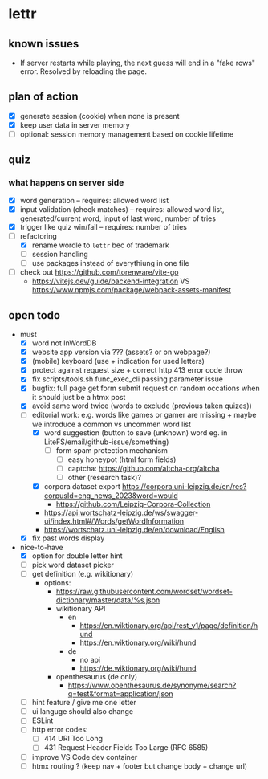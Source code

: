 # lettr

## known issues
* If server restarts while playing, the next guess will end in a "fake rows" error. Resolved by reloading the page.

## plan of action
* [x] generate session (cookie) when none is present 
* [x] keep user data in server memory
* [ ] optional: session memory management based on cookie lifetime

## quiz
### what happens on server side
* [x] word generation – requires: allowed word list
* [x] input validation (check matches) – requires: allowed word list, generated/current word, input of last word, number of tries
* [x] trigger like quiz win/fail – requires: number of tries
* [ ] refactoring
    * [x] rename wordle to `lettr` bec of trademark
    * [ ] session handling
    * [ ] use packages instead of everythiung in one file
* [ ] check out https://github.com/torenware/vite-go
    * https://vitejs.dev/guide/backend-integration VS https://www.npmjs.com/package/webpack-assets-manifest

## open todo
- must
    * [x] word not InWordDB
    * [x] website app version via ??? (assets? or on webpage?)
    * [x] (mobile) keyboard (use + indication for used letters)
    * [x] protect against request size + correct http 413 error code throw
    * [x] fix scripts/tools.sh func_exec_cli passing parameter issue
    * [x] bugfix: full page get form submit request on random occations when it should just be a htmx post
    * [x] avoid same word twice (words to exclude (previous taken quizes))
    * [ ] editorial work: e.g. words like games or gamer are missing + maybe we introduce a common vs uncommen word list
        * [x] word suggestion (button to save (unknown) word eg. in LiteFS/email/github-issue/something)
            * [ ] form spam protection mechanism
                * [ ] easy honeypot (html form fields)
                * [ ] captcha: https://github.com/altcha-org/altcha
                * [ ] other (research task)?
        * [x] corpora dataset export https://corpora.uni-leipzig.de/en/res?corpusId=eng_news_2023&word=would
            * https://github.com/Leipzig-Corpora-Collection
        * https://api.wortschatz-leipzig.de/ws/swagger-ui/index.html#/Words/getWordInformation
        * https://wortschatz.uni-leipzig.de/en/download/English
    * [x] fix past words display
- nice-to-have
    * [x] option for double letter hint
    * [ ] pick word dataset picker
    * [ ] get definition (e.g. wikitionary)
        * options:
            * https://raw.githubusercontent.com/wordset/wordset-dictionary/master/data/%s.json
            * wikitionary API
                * en
                    * https://en.wiktionary.org/api/rest_v1/page/definition/hund
                    * https://en.wiktionary.org/wiki/hund
                * de
                    * no api
                    * https://de.wiktionary.org/wiki/hund
            * openthesaurus (de only)
                * https://www.openthesaurus.de/synonyme/search?q=test&format=application/json
    * [ ] hint feature / give me one letter
    * [ ] ui languge should also change
    * [ ] ESLint
    * [ ] http error codes:
        * [ ] 414 URI Too Long
        * [ ] 431 Request Header Fields Too Large (RFC 6585)
    * [ ] improve VS Code dev container
    * [ ] htmx routing ? (keep nav + footer but change body + change url)
